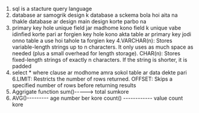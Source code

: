 
1. sql is a stacture query language 
2. database ar samogrik design k database a sckema bola hoi aita na thakle database ar design main design korte parbo na
3. primary key hole unique field jar madhome kono field k unique vabe idinfied  korte pari ar forgien key hole kono akta table ar primary key jodi onno table a use hoi 
   tahole ta forgien key
4.VARCHAR(n): Stores variable-length strings up to n characters. It only uses as much space as needed (plus a small overhead for length storage).
  CHAR(n): Stores fixed-length strings of exactly n characters. If the string is shorter, it is padded
5. select * where clause ar modhome amra sokol table ar data dekte pari
6.LIMIT: Restricts the number of rows returned.
  OFFSET: Skips a specified number of rows before returning results
7. Aggrigate function sum()-----> total sumkore
8. AVG()--------- age number ber kore 
   count() ------------ value count kore













 
